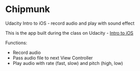 # Chipmunk
Udacity Intro to iOS - record audio and play with sound effect

This is the app built during the class on Udacity - <a href="https://www.udacity.com/course/viewer#!/c-ud585/l-3197458852/m-4329023192">Intro to iOS</a>

Functions:
* Record audio
* Pass audio file to next View Controller
* Play audio with rate (fast, slow) and pitch (high, low)
